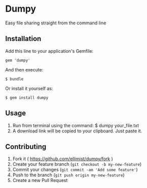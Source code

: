 # Dumpy

Easy file sharing straight from the command line

## Installation

Add this line to your application's Gemfile:

    gem 'dumpy'

And then execute:

    $ bundle

Or install it yourself as:

    $ gem install dumpy

## Usage

1. Run from terminal using the command:
	$ dumpy your_file.txt
2. A download link will be copied to your clipboard. Just paste it. 

## Contributing

1. Fork it ( https://github.com/ellimist/dumpy/fork )
2. Create your feature branch (`git checkout -b my-new-feature`)
3. Commit your changes (`git commit -am 'Add some feature'`)
4. Push to the branch (`git push origin my-new-feature`)
5. Create a new Pull Request
